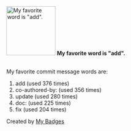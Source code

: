 <img src="https://my-badges.github.io/my-badges/favorite-word.png" alt="My favorite word is &quot;add&quot;." title="My favorite word is &quot;add&quot;." width="128">
<strong>My favorite word is &quot;add&quot;.</strong>
<br><br>

My favorite commit message words are:

1. add (used 376 times)
2. co-authored-by: (used 356 times)
3. update (used 280 times)
4. doc: (used 225 times)
5. fix (used 204 times)


Created by <a href="https://github.com/my-badges/my-badges">My Badges</a>